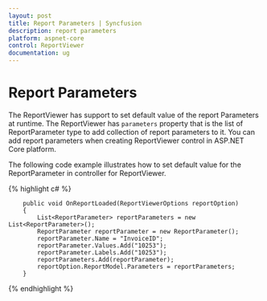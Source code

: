 ```yaml
---
layout: post
title: Report Parameters | Syncfusion
description: report parameters
platform: aspnet-core
control: ReportViewer
documentation: ug
---
```


# Report Parameters

The ReportViewer has support to set default value of the report Parameters at runtime. The ReportViewer has `parameters` property that is the list of ReportParameter type to add collection of report parameters to it. You can add report parameters when creating ReportViewer control in ASP.NET Core platform.

The following code example illustrates how to set default value for the ReportParameter in controller for ReportViewer.

{% highlight c# %}

        public void OnReportLoaded(ReportViewerOptions reportOption)
        {
            List<ReportParameter> reportParameters = new List<ReportParameter>();
            ReportParameter reportParameter = new ReportParameter();
            reportParameter.Name = "InvoiceID";
            reportParameter.Values.Add("10253");
            reportParameter.Labels.Add("10253");
            reportParameters.Add(reportParameter);
            reportOption.ReportModel.Parameters = reportParameters;
        } 

{% endhighlight %}
